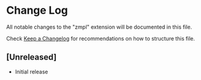 # Change Log

All notable changes to the "zmpl" extension will be documented in this file.

Check [Keep a Changelog](http://keepachangelog.com/) for recommendations on how to structure this file.

## [Unreleased]

- Initial release